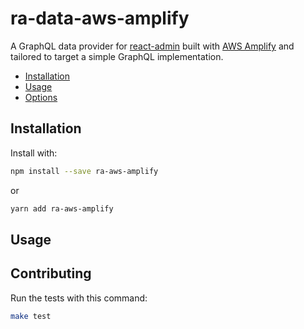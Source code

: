 # ra-data-aws-amplify

A GraphQL data provider for [react-admin](https://github.com/marmelab/react-admin/)
built with [AWS Amplify](https://aws-amplify.github.io/docs/cli/graphql?sdk=js) and tailored to target a simple GraphQL implementation.

- [Installation](#installation)
- [Usage](#installation)
- [Options](#options)

## Installation

Install with:

```sh
npm install --save ra-aws-amplify
```

or

```sh
yarn add ra-aws-amplify
```

## Usage

## Contributing

Run the tests with this command:

```sh
make test
```
